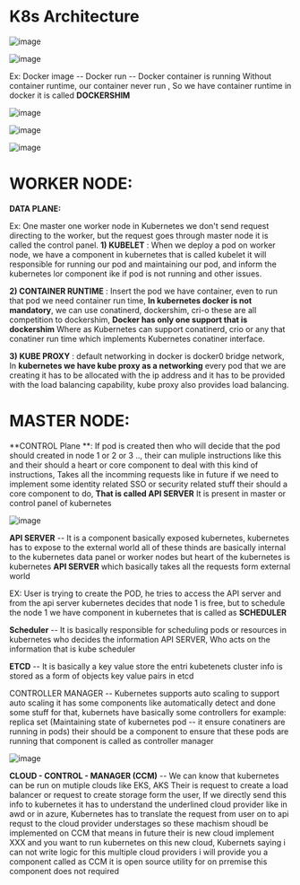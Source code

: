 # K8s Architecture

![image](https://github.com/pavankumar0077/Devops-tools/assets/40380941/90b29d62-6707-4a1d-bd20-def330b56634)

![image](https://github.com/pavankumar0077/Devops-tools/assets/40380941/ab4383e7-e451-4a8b-9e0c-74f79c3378b5)

Ex: Docker image -- Docker run -- Docker container is running 
Without container runtime, our container never run , So we have container runtime in docker it is called
**DOCKERSHIM**

![image](https://github.com/pavankumar0077/Devops-tools/assets/40380941/5a7f3d73-ae85-4a10-a4bb-e8877435013e)

![image](https://github.com/pavankumar0077/Devops-tools/assets/40380941/04d2064b-3bdd-4afa-95fd-4189a42808d2)

![image](https://github.com/pavankumar0077/Devops-tools/assets/40380941/0032cb2e-ad38-4c11-81b6-2b25f57de2c2)


# WORKER NODE:
**DATA PLANE:**

Ex: One master one worker node in Kubernetes we don't send request directing to the worker, but the request 
goes through master node it is called the control panel.
**1) KUBELET** : When we deploy a pod on worker node, we have a component in kubernetes that is called kubelet it will responsible for running our pod and maintaining our pod, and inform the kubernetes lor component ike if pod is not running and other issues.
   
**2) CONTAINER RUNTIME** : Insert the pod we have container, even to run that pod we need container run time, **In kubernetes docker is not mandatory**, we can use conatinerd, dockershim, cri-o these are all competition to dockershim, **Docker has only one support that is dockershim** Where as Kubernetes can support conatinerd, crio or any that conatiner run time which implements Kubernetes conatiner interface.

**3) KUBE PROXY** :  default networking in docker is docker0 bridge network, In **kubernetes we have kube proxy as a networking** every pod that we are creating it has to be allocated with the ip address and it has to be provided with the load balancing capability, kube proxy also provides load balancing.

# MASTER NODE:

**CONTROL Plane **: If pod is created then who will decide that the pod should created in node 1 or 2 or 3 .., their can muliple instructions like this and their should a  heart or core component to deal with this kind of instructions, Takes all the incomming requests like in future if we need to implement some identity related SSO or security related stuff their should a core component to do, **That is called API SERVER**
It is present in master or control panel of kubernetes 

![image](https://github.com/pavankumar0077/Devops-tools/assets/40380941/0aeb30bb-e809-40b3-b991-dec71fa8e5c0)


**API SERVER** -- It is a component basically exposed kubernetes, kubernetes has to expose to the external
world all of these thinds are basically internal to the kubernetes data panel or worker nodes but heart of the kubernetes is kubernetes **API SERVER** which basically takes all the requests form external world

EX: User is trying to create the POD, he tries to access the API server and from the api server kubernetes
decides that node 1 is free, but to schedule the node 1 we have component in kubernetes that is called as
**SCHEDULER**

**Scheduler** -- It is basically responsible for scheduling pods or resources in kubernetes who decides the information API SERVER, Who acts on the information that is kube scheduler 

**ETCD** -- It is basically a key value store the entri kubetenets cluster info is stored as a form of objects key value pairs in etcd 

CONTROLLER MANAGER -- Kubernetes supports auto scaling to support auto scaling it has some components like
automatically detect and done some stuff for that, kubernets have basically some controllers for example: replica set (Maintaining state of kubernetes pod -- it ensure conatiners are running in pods) their should be a component to ensure that these pods are running that component is called as controller manager 

![image](https://github.com/pavankumar0077/Devops-tools/assets/40380941/a3732a84-ed25-4218-a831-7e02e96c454d)

**CLOUD - CONTROL - MANAGER (CCM)** -- We can know that kubernetes can be run on mutiple clouds like EKS, AKS 
Their is request to create a load balancer or request to create storage form the user, If we directly send this info to kubernetes it has to understand the underlined cloud provider like in awd or in azure, Kubernetes has to translate the request from user on to api requst  to the cloud provider understages so these machism shoudl be implemented on CCM that means in future their is new cloud implement XXX and you want to run kubernetes on this new cloud, Kubernets saying i can not write logic for this multiple cloud providers i will provide you a component called as CCM it is open source utility for on prremise this component does not required 



 
